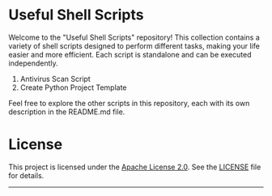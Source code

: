 # Useful Shell Scripts

Welcome to the "Useful Shell Scripts" repository! This collection contains a variety of shell scripts designed to perform different tasks, making your life easier and more efficient. Each script is standalone and can be executed independently.

1. Antivirus Scan Script
2. Create Python Project Template


Feel free to explore the other scripts in this repository, each with its own description in the README.md file.

# License

This project is licensed under the [Apache License 2.0](https://www.apache.org/licenses/LICENSE-2.0). See the [LICENSE](LICENSE) file for details.

---



